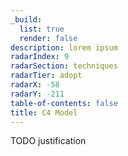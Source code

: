 ```yaml
---
_build:
  list: true
  render: false
description: lorem ipsum
radarIndex: 9
radarSection: techniques
radarTier: adopt
radarX: -58
radarY: -211
table-of-contents: false
title: C4 Model
---
```


TODO justification
